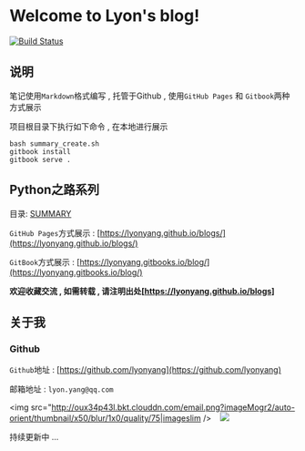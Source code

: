 # Welcome to Lyon's blog!

[![Build Status](https://travis-ci.org/lyonyang/blogs.svg?branch=master)](https://travis-ci.org/lyonyang/blogs)

## 说明

笔记使用`Markdown`格式编写 , 托管于Github , 使用`GitHub Pages` 和 `Gitbook`两种方式展示


项目根目录下执行如下命令 , 在本地进行展示

```shell
bash summary_create.sh
gitbook install
gitbook serve .
```

## Python之路系列

目录: [SUMMARY](SUMMARY.md)

`GitHub Pages`方式展示 : [https://lyonyang.github.io/blogs/](https://lyonyang.github.io/blogs/)

`GitBook`方式展示 : [https://lyonyang.gitbooks.io/blog/](https://lyonyang.gitbooks.io/blog/)


**欢迎收藏交流 , 如需转载 , 请注明出处[https://lyonyang.github.io/blogs]**
 
## 关于我

### Github

`Github`地址 : [https://github.com/lyonyang](https://github.com/lyonyang)
 
 
邮箱地址 : `lyon.yang@qq.com`

<span><a target="_blank" href="http://mail.qq.com/cgi-bin/qm_share?t=qm_mailme&email=WTUgNjd3IDg3PhkoKHc6NjQ" style="text-decoration:none;"><img src="http://oux34p43l.bkt.clouddn.com/email.png?imageMogr2/auto-orient/thumbnail/x50/blur/1x0/quality/75|imageslim /></a>
&nbsp;&nbsp;
<a href="https://github.com/lyonyang" ><img src="http://oux34p43l.bkt.clouddn.com/GitHub.png?imageMogr2/auto-orient/thumbnail/x50/blur/1x0/quality/75|imageslim"/></a></span>


持续更新中 ... 

